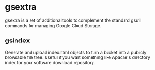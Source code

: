 gsextra
=======

gsextra is a set of additional tools to complement the standard gsutil
commands for managing Google Cloud Storage.

gsindex
-------

Generate and upload index.html objects to turn a bucket into a publicly
browsable file tree. Useful if you want something like Apache's
directory index for your software download repository.
